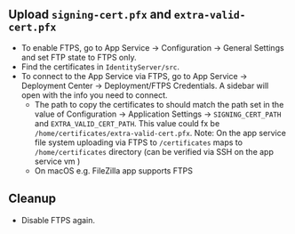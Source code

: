 ## Upload `signing-cert.pfx` and `extra-valid-cert.pfx`

- To enable FTPS, go to App Service -> Configuration -> General Settings and set FTP state to
  FTPS only.
- Find the certificates in `IdentityServer/src`.
- To connect to the App Service via FTPS, go to App Service -> Deployment Center ->
  Deployment/FTPS Credentials. A sidebar will open with the info you need to connect.
  - The path to copy the certificates to should match the path set in the value of
    Configuration -> Application Settings -> `SIGNING_CERT_PATH` and `EXTRA_VALID_CERT_PATH`.
    This value could fx be `/home/certificates/extra-valid-cert.pfx`.
    Note: On the app service file system uploading via FTPS to `/certificates` maps to
    `/home/certificates` directory (can be verified via SSH on the app service vm )
  - On macOS e.g. FileZilla app supports FTPS

## Cleanup

- Disable FTPS again.